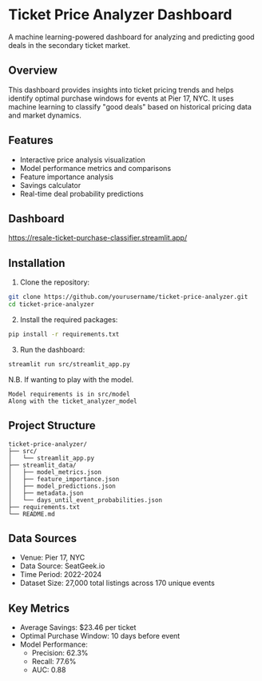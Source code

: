 # Ticket Price Analyzer Dashboard

A machine learning-powered dashboard for analyzing and predicting good deals in the secondary ticket market.

## Overview

This dashboard provides insights into ticket pricing trends and helps identify optimal purchase windows for events at Pier 17, NYC. It uses machine learning to classify "good deals" based on historical pricing data and market dynamics.

## Features

- Interactive price analysis visualization
- Model performance metrics and comparisons
- Feature importance analysis
- Savings calculator
- Real-time deal probability predictions

## Dashboard
https://resale-ticket-purchase-classifier.streamlit.app/


## Installation

1. Clone the repository:
```bash
git clone https://github.com/yourusername/ticket-price-analyzer.git
cd ticket-price-analyzer
```

2. Install the required packages:
```bash
pip install -r requirements.txt
```

3. Run the dashboard:
```bash
streamlit run src/streamlit_app.py
```
N.B. If wanting to play with the model.
```
Model requirements is in src/model
Along with the ticket_analyzer_model
```

## Project Structure

```
ticket-price-analyzer/
├── src/
│   └── streamlit_app.py
├── streamlit_data/
│   ├── model_metrics.json
│   ├── feature_importance.json
│   ├── model_predictions.json
│   ├── metadata.json
│   └── days_until_event_probabilities.json
├── requirements.txt
└── README.md
```

## Data Sources

- Venue: Pier 17, NYC
- Data Source: SeatGeek.io
- Time Period: 2022-2024
- Dataset Size: 27,000 total listings across 170 unique events

## Key Metrics

- Average Savings: $23.46 per ticket
- Optimal Purchase Window: 10 days before event
- Model Performance:
  - Precision: 62.3%
  - Recall: 77.6%
  - AUC: 0.88 
